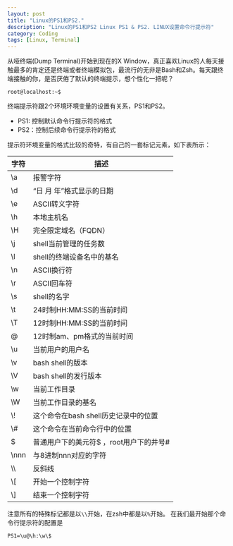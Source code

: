 ```yaml
---
layout: post
title: "Linux的PS1和PS2."
description: "Linux的PS1和PS2 Linux PS1 & PS2. LINUX设置命令行提示符"
category: Coding
tags: [Linux, Terminal]
---
```

从哑终端(Dump Terminal)开始到现在的X Window，真正喜欢Linux的人每天接触最多的肯定还是终端或者终端模拟包，最流行的无非是Bash和Zsh。每天跟终端接触的你，是否厌倦了默认的终端提示，想个性化一把呢？

    root@localhost:~$

终端提示符跟2个环境环境变量的设置有关系，PS1和PS2。

* PS1: 控制默认命令行提示符的格式
* PS2：控制后续命令行提示符的格式

提示符环境变量的格式比较的奇特，有自己的一套标记元素，如下表所示：

字符 | 描述
---- | ----
\a | 报警字符
\d | “日 月 年”格式显示的日期
\e | ASCII转义字符
\h | 本地主机名
\H | 完全限定域名（FQDN）
\j | shell当前管理的任务数
\l | shell的终端设备名中的基名
\n | ASCII换行符
\r | ASCII回车符
\s | shell的名字
\t | 24时制HH:MM:SS的当前时间
\T | 12时制HH:MM:SS的当前时间
\@ | 12时制am、pm格式的当前时间
\u | 当前用户的用户名
\v | bash shell的版本
\V | bash shell的发行版本
\w | 当前工作目录
\W | 当前工作目录的基名
\\! | 这个命令在bash shell历史记录中的位置
\\# | 这个命令在当前命令行中的位置
\$ | 普通用户下的美元符$ ，root用户下的井号#
\nnn | 与8进制nnn对应的字符
\\\\ | 反斜线
\\\[  | 开始一个控制字符
\\\] | 结束一个控制字符

注意所有的特殊标记都是以`\\`开始，在zsh中都是以`%`开始。
在我们最开始那个命令行提示符的配置是

    PS1=\u@\h:\w\$